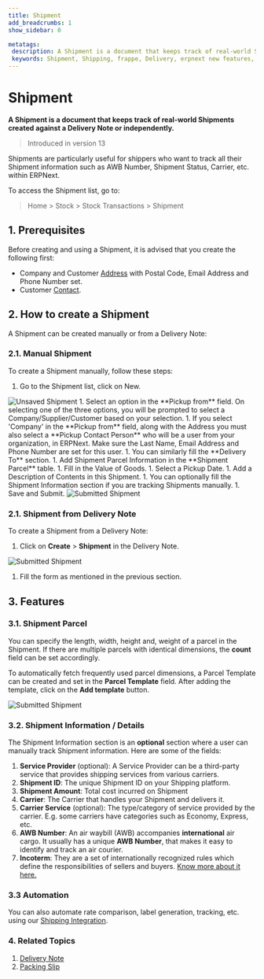 ```yaml
---
title: Shipment
add_breadcrumbs: 1
show_sidebar: 0

metatags:
 description: A Shipment is a document that keeps track of real-world Shipments created against a Delivery Note or independently. This is particularly useful for shippers who want to track all their Shipment information such as AWB Number, Shipment Status, Carrier, etc. within ERPNext.
 keywords: Shipment, Shipping, frappe, Delivery, erpnext new features, erp, open source erp, free erp, stock
---
```


# Shipment

**A Shipment is a document that keeps track of real-world Shipments created against a Delivery Note or independently.**

> Introduced in version 13

Shipments are particularly useful for shippers who want to track all their Shipment information such as AWB Number, Shipment Status, Carrier, etc. within ERPNext.

To access the Shipment list, go to:
> Home > Stock > Stock Transactions > Shipment

## 1. Prerequisites
Before creating and using a Shipment, it is advised that you create the following first:

* Company and Customer [Address](/docs/user/manual/en/CRM/address) with Postal Code, Email Address and Phone Number set.
* Customer [Contact](/docs/user/manual/en/CRM/contact).

## 2. How to create a Shipment
A Shipment can be created manually or from a Delivery Note:

### 2.1. Manual Shipment
To create a Shipment manually, follow these steps:

1. Go to the Shipment list, click on New.

 <img class="screenshot" alt="Unsaved Shipment" src="{{docs_base_url}}/assets/img/stock/unsaved-shipment.png">
1. Select an option in the **Pickup from** field. On selecting one of the three options, you will be prompted to select a Company/Supplier/Customer based on your selection.
1. If you select 'Company' in the **Pickup from** field, along with the Address you must also select a **Pickup Contact Person** who will be a user from your organization, in ERPNext. Make sure the Last Name, Email Address and Phone Number are set for this user.
1. You can similarly fill the **Delivery To** section.
1. Add Shipment Parcel Information in the **Shipment Parcel** table.
1. Fill in the Value of Goods.
1. Select a Pickup Date.
1. Add a Description of Contents in this Shipment.
1. You can optionally fill the Shipment Information section if you are tracking Shipments manually.
1. Save and Submit.

 <img class="screenshot" alt="Submitted Shipment" src="{{docs_base_url}}/assets/img/stock/shipment-submitted.png">

### 2.1. Shipment from Delivery Note
To create a Shipment from a Delivery Note:

1. Click on **Create** > **Shipment** in the Delivery Note.

 <img class="screenshot" alt="Submitted Shipment" src="{{docs_base_url}}/assets/img/stock/shipment-from-delivery-note.png">

1. Fill the form as mentioned in the previous section.

## 3. Features

### 3.1. Shipment Parcel

You can specify the length, width, height and, weight of a parcel in the Shipment. If there are multiple parcels with identical dimensions, the **count** field can be set accordingly.

To automatically fetch frequently used parcel dimensions, a Parcel Template can be created and set in the **Parcel Template** field. After adding the template, click on the **Add template** button.

 <img class="screenshot" alt="Submitted Shipment" src="{{docs_base_url}}/assets/img/stock/shipment-parcel.png">

### 3.2. Shipment Information / Details
The Shipment Information section is an **optional** section where a user can manually track Shipment information. Here are some of the fields:

1. **Service Provider** (optional): A Service Provider can be a third-party service that provides shipping services from various carriers.
1. **Shipment ID**: The unique Shipment ID on your Shipping platform.
1. **Shipment Amount**: Total cost incurred on Shipment
1. **Carrier**: The Carrier that handles your Shipment and delivers it.
1. **Carrier Service** (optional): The type/category of service provided by the carrier. E.g. some carriers have categories such as Economy, Express, etc.
1. **AWB Number**: An air waybill (AWB) accompanies **international** air cargo. It usually has a unique **AWB Number**, that makes it easy to identify and track an air courier.
1. **Incoterm**: They are a set of internationally recognized rules which define the responsibilities of sellers and buyers. [Know more about it here.](https://iccwbo.org/resources-for-business/incoterms-rules/incoterms-2020/)

### 3.3 Automation

You can also automate rate comparison, label generation, tracking, etc. using our [Shipping Integration](/docs/user/manual/en/erpnext_integration/erpnext_shipping).

### 4. Related Topics
1. [Delivery Note](/docs/user/manual/en/stock/delivery-note)
1. [Packing Slip](/docs/user/manual/en/stock/packing-slip)
